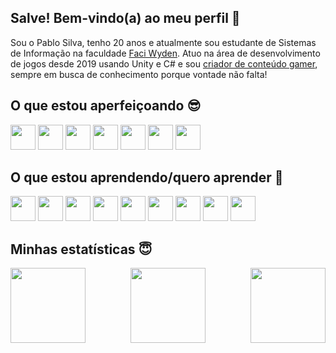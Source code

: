 ## Salve! Bem-vindo(a) ao meu perfil 🤗

Sou o Pablo Silva, tenho 20 anos e atualmente sou estudante de Sistemas de Informação na faculdade [Faci Wyden](https://www.google.com/search?q=faci+wyden&oq=faci+wyden&gs_lcrp=EgZjaHJvbWUyBggAEEUYOTIGCAEQRRg8MgYIAhBFGDwyBggDEEUYPNIBCTIyNTBqMGoxNagCCLACAQ&sourceid=chrome&ie=UTF-8). Atuo na área de desenvolvimento de jogos desde 2019 usando Unity e C# e sou [criador de conteúdo gamer](https://www.youtube.com/@sn4kedev), sempre em busca de conhecimento porque vontade não falta!

## O que estou aperfeiçoando 😎
<div style="display: inline-block">
  <img src="https://cdn.jsdelivr.net/gh/devicons/devicon@latest/icons/unity/unity-original.svg" height="40" />
  <img src="https://cdn.jsdelivr.net/gh/devicons/devicon@latest/icons/csharp/csharp-original.svg" height="40" />
  <img src="https://cdn.jsdelivr.net/gh/devicons/devicon@latest/icons/vscode/vscode-original.svg" height="40" />
  <img src="https://cdn.jsdelivr.net/gh/devicons/devicon@latest/icons/blender/blender-original.svg" height="40" />
  <img src="https://cdn.jsdelivr.net/gh/devicons/devicon@latest/icons/photoshop/photoshop-original.svg" height="40" />
  <img src="https://cdn.jsdelivr.net/gh/devicons/devicon@latest/icons/premierepro/premierepro-original.svg" height="40" />
  <img src="https://cdn.jsdelivr.net/gh/devicons/devicon@latest/icons/aftereffects/aftereffects-original.svg" height="40" />
</div>
          
## O que estou aprendendo/quero aprender 🥰
<div style="display: inline-block"> 
  <img src="https://cdn.jsdelivr.net/gh/devicons/devicon@latest/icons/godot/godot-original.svg" height="40" />
  <img src="https://cdn.jsdelivr.net/gh/devicons/devicon@latest/icons/unrealengine/unrealengine-original.svg" height="40" />
  <img src="https://cdn.jsdelivr.net/gh/devicons/devicon@latest/icons/python/python-original.svg" height="40" />
  <img src="https://cdn.jsdelivr.net/gh/devicons/devicon@latest/icons/c/c-original.svg" height="40" />
  <img src="https://cdn.jsdelivr.net/gh/devicons/devicon@latest/icons/cplusplus/cplusplus-original.svg" height="40" />
  <img src="https://cdn.jsdelivr.net/gh/devicons/devicon@latest/icons/html5/html5-original.svg" height="40" />
  <img src="https://cdn.jsdelivr.net/gh/devicons/devicon@latest/icons/css3/css3-original.svg" height="40" />
  <img src="https://cdn.jsdelivr.net/gh/devicons/devicon@latest/icons/javascript/javascript-original.svg" height="40" />
  <img src="https://cdn.jsdelivr.net/gh/devicons/devicon@latest/icons/sqlite/sqlite-original.svg" height="40" />
</div>

## Minhas estatísticas 😇
<div align="center">
  <img align="left" src="https://github-readme-stats.vercel.app/api?username=pablosilva2004&show_icons=true&theme=radical" height="120">
  <img align="right" src="https://github-readme-stats.vercel.app/api/top-langs/?username=pablosilva2004&layout=compact&theme=radical" height="120">
  <img align="center" src="https://user-images.githubusercontent.com/74038190/226127913-88de86d3-8437-45b9-a3b6-e746b47f655a.gif" height="120" >
</div>






